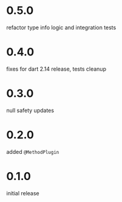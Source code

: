 # 0.5.0

refactor type info logic and integration tests

# 0.4.0

fixes for dart 2.14 release, tests cleanup

# 0.3.0

null safety updates

# 0.2.0

added `@MethodPlugin`

# 0.1.0

initial release
